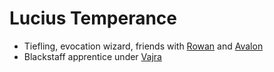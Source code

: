 # Lucius Temperance
- Tiefling, evocation wizard, friends with [Rowan](NPCs/Living/Rowan.md) and [Avalon](PCs/Current/Avalon.md)
- Blackstaff apprentice under [Vajra](NPCs/Living/Vajra.md)